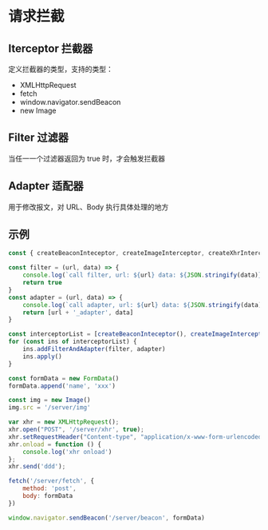 # 请求拦截

## Iterceptor 拦截器

定义拦截器的类型，支持的类型：

- XMLHttpRequest
- fetch
- window.navigator.sendBeacon
- new Image

## Filter 过滤器

当任一一个过滤器返回为 true 时，才会触发拦截器

## Adapter 适配器

用于修改报文，对 URL、Body 执行具体处理的地方

## 示例

```js
const { createBeaconInteceptor, createImageInterceptor, createXhrInterceptor, createFetchInterceptor } = HttpInterceptor

const filter = (url, data) => {
    console.log(`call filter, url: ${url} data: ${JSON.stringify(data)}`)
    return true
}
const adapter = (url, data) => {
    console.log(`call adapter, url: ${url} data: ${JSON.stringify(data)}`)
    return [url + '_adapter', data]
}

const interceptorList = [createBeaconInteceptor(), createImageInterceptor(), createXhrInterceptor(), createFetchInterceptor()]
for (const ins of interceptorList) {
    ins.addFilterAndAdapter(filter, adapter)
    ins.apply()
}

const formData = new FormData()
formData.append('name', 'xxx')

const img = new Image()
img.src = '/server/img'

var xhr = new XMLHttpRequest();
xhr.open("POST", '/server/xhr', true);
xhr.setRequestHeader("Content-type", "application/x-www-form-urlencoded");
xhr.onload = function () {
    console.log('xhr onload')
};
xhr.send('ddd');

fetch('/server/fetch', {
    method: 'post',
    body: formData
})

window.navigator.sendBeacon('/server/beacon', formData)
```
